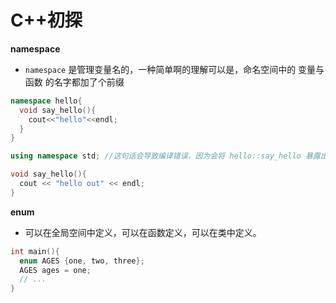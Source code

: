 # C++初探



**namespace**

* `namespace` 是管理变量名的，一种简单啊的理解可以是，命名空间中的 变量与函数 的名字都加了个前缀

```c++
namespace hello{
  void say_hello(){
    cout<<"hello"<<endl;
  }
}

using namespace std; //这句话会导致编译错误，因为会将 hello::say_hello 暴露出来

void say_hello(){
  cout << "hello out" << endl;
}
```



**enum**

* 可以在全局空间中定义，可以在函数定义，可以在类中定义。

```c++
int main(){
  enum AGES {one, two, three};
  AGES ages = one;
  // ...
}
```




